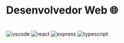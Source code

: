 # Desenvolvedor Web 🌐

<div style="display: inline_block"><br/>
 <img align="center" alt="vscode" src ="https://img.shields.io/badge/Visual_Studio-5C2D91?style=for-the-badge&logo=visual%20studio&logoColor=white">
 <img align="center" alt="react" src ="https://img.shields.io/badge/React-20232A?style=for-the-badge&logo=react&logoColor=61DAFB">
 <img align="center" alt="express" src ="https://img.shields.io/badge/Express-43853D?style=for-the-badge&logo=express&logoColor=white">
 <img align="center" alt="typescript" src ="https://img.shields.io/badge/TypeScript-007ACC?style=for-the-badge&logo=typescript&logoColor=white">     
</div>
<br/>

      

